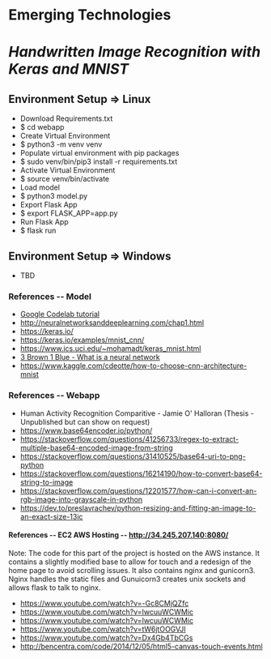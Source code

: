 # Emerging Technologies
# _Handwritten Image Recognition with Keras and MNIST_

## Environment Setup => Linux
* Download Requirements.txt
* $ cd webapp
* Create Virtual Environment
* $ python3 -m venv venv
* Populate virtual environment with pip packages
* $ sudo venv/bin/pip3 install -r requirements.txt
* Activate Virtual Environment
* $ source venv/bin/activate
* Load model
* $ python3 model.py
* Export Flask App
* $ export FLASK_APP=app.py
* Run Flask App
* $ flask run

## Environment Setup => Windows
* TBD

### References -- Model
* [Google Codelab tutorial](https://codelabs.developers.google.com/codelabs/cloud-tensorflow-mnist/index.html?index=..%2F..index#0)
* http://neuralnetworksanddeeplearning.com/chap1.html
* https://keras.io/
* https://keras.io/examples/mnist_cnn/
* https://www.ics.uci.edu/~mohamadt/keras_mnist.html
* [3 Brown 1 Blue - What is a neural network](https://www.youtube.com/watch?v=aircAruvnKk)
* https://www.kaggle.com/cdeotte/how-to-choose-cnn-architecture-mnist

### References -- Webapp
* Human Activity Recognition Comparitive - Jamie O' Halloran (Thesis - Unpublished but can show on request)
* https://www.base64encoder.io/python/
* https://stackoverflow.com/questions/41256733/regex-to-extract-multiple-base64-encoded-image-from-string
* https://stackoverflow.com/questions/31410525/base64-uri-to-png-python
* https://stackoverflow.com/questions/16214190/how-to-convert-base64-string-to-image
* https://stackoverflow.com/questions/12201577/how-can-i-convert-an-rgb-image-into-grayscale-in-python
* https://dev.to/preslavrachev/python-resizing-and-fitting-an-image-to-an-exact-size-13ic

#### References -- EC2 AWS Hosting -- http://34.245.207.140:8080/
Note: The code for this part of the project is hosted on the AWS instance. It contains a slightly modified base to allow for touch and a redesign of the home page to avoid scrolling issues. It also contains nginx and gunicorn3. Nginx handles the static files and Gunuicorn3 creates unix sockets and allows flask to talk to nginx. 

* https://www.youtube.com/watch?v=-Gc8CMjQZfc
* https://www.youtube.com/watch?v=IwcuuWCWMic
* https://www.youtube.com/watch?v=IwcuuWCWMic
* https://www.youtube.com/watch?v=tW6jtOOGVJI
* https://www.youtube.com/watch?v=Dx4Gb4TbCGs
* http://bencentra.com/code/2014/12/05/html5-canvas-touch-events.html
